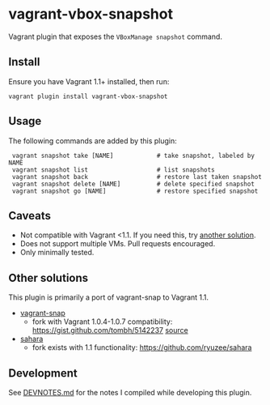 vagrant-vbox-snapshot
==================================
Vagrant plugin that exposes the `VBoxManage snapshot` command.

## Install

Ensure you have Vagrant 1.1+ installed, then run:

    vagrant plugin install vagrant-vbox-snapshot

## Usage

The following commands are added by this plugin:

     vagrant snapshot take [NAME]            # take snapshot, labeled by NAME
     vagrant snapshot list                   # list snapshots
     vagrant snapshot back                   # restore last taken snapshot
     vagrant snapshot delete [NAME]          # delete specified snapshot
     vagrant snapshot go [NAME]              # restore specified snapshot

## Caveats

* Not compatible with Vagrant <1.1. If you need this, try [another solution](#other-solutions).
* Does not support multiple VMs. Pull requests encouraged.
* Only minimally tested.

## Other solutions

This plugin is primarily a port of vagrant-snap to Vagrant 1.1.

* [vagrant-snap](https://github.com/t9md/vagrant-snap)
  - fork with Vagrant 1.0.4-1.0.7 compatibility: https://gist.github.com/tombh/5142237 [source](https://github.com/mitchellh/vagrant/issues/143#issuecomment-14781762)
* [sahara](https://github.com/jedi4ever/sahara)
  - fork exists with 1.1 functionality: https://github.com/ryuzee/sahara

## Development

See [DEVNOTES.md](https://github.com/dergachev/vagrant-vbox-snapshot/blob/master/DEVNOTES.md)
for the notes I compiled while developing this plugin.
